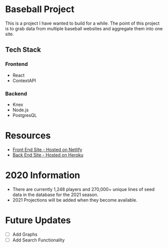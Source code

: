 # Baseball Project

This is a project I have wanted to build for a while.  The point of this project is to grab data from multiple baseball websites and aggregate them into one site.

## Tech Stack
### Frontend
* React
* ContextAPI

### Backend
* Knex
* Node.js
* PostgresQL

# Resources
* [Front End Site - Hosted on Netlify](https://baseball-project-adm.netlify.com/)
* [Back End Site - Hosted on Heroku](https://baseball-project-adm.herokuapp.com/)
 
 # 2020 Information
 * There are currently 1,248 players and 270,000+ unique lines of seed data in the database for the 2021 season.
 * 2021 Projections will be added when they become available.

 # Future Updates
 - [ ] Add Graphs
 - [ ] Add Search Functionality